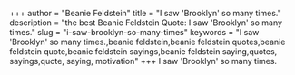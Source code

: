+++
author = "Beanie Feldstein"
title = "I saw 'Brooklyn' so many times."
description = "the best Beanie Feldstein Quote: I saw 'Brooklyn' so many times."
slug = "i-saw-brooklyn-so-many-times"
keywords = "I saw 'Brooklyn' so many times.,beanie feldstein,beanie feldstein quotes,beanie feldstein quote,beanie feldstein sayings,beanie feldstein saying,quotes, sayings,quote, saying, motivation"
+++
I saw 'Brooklyn' so many times.
